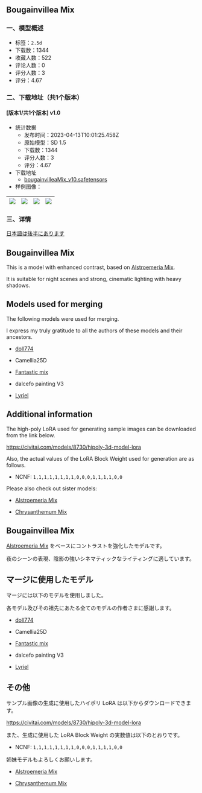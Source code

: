 ## Bougainvillea Mix
### 一、模型概述

- 标签：`2.5d`
- 下载数：1344
- 收藏人数：522
- 评论人数：0
- 评分人数：3
- 评分：4.67

### 二、下载地址（共1个版本）

#### [版本1/共1个版本] v1.0

- 统计数据
  - 发布时间：2023-04-13T10:01:25.458Z
  - 原始模型：SD 1.5
  - 下载数：1344
  - 评分人数：3
  - 评分：4.67
- 下载地址
  - [bougainvilleaMix_v10.safetensors](https://civitai.com/api/download/models/44541)
- 样例图像：

| <img src="https://image.civitai.com/xG1nkqKTMzGDvpLrqFT7WA/0cc52211-70af-4f10-ec5e-48ad389f3600/width=450/485159.jpeg" /> | <img src="https://image.civitai.com/xG1nkqKTMzGDvpLrqFT7WA/3029c5b0-0e11-477f-92cb-9ec2c6094f00/width=450/485158.jpeg" /> | <img src="https://image.civitai.com/xG1nkqKTMzGDvpLrqFT7WA/8312158c-ca65-4086-f8b8-d6eec2c66700/width=450/485160.jpeg" /> | <img src="https://image.civitai.com/xG1nkqKTMzGDvpLrqFT7WA/742ac42a-0a37-42c9-c51f-bd92286aeb00/width=450/485161.jpeg" /> |
| ---- | ---- | ---- | ---- |


### 三、详情
<p><u>日本語は後半にあります</u></p><p></p><h2>Bougainvillea Mix</h2><p>This is a model with enhanced contrast, based on <a target="_blank" rel="ugc" href="https://civitai.com/models/38606/alstroemeria-mix">Alstroemeria Mix</a>.</p><p>It is suitable for night scenes and strong, cinematic lighting with heavy shadows.</p><p></p><h2>Models used for merging</h2><p>The following models were used for merging.</p><p>I express my truly gratitude to all the authors of these models and their ancestors.</p><p></p><ul><li><p><a target="_blank" rel="ugc" href="https://huggingface.co/doll774/doll774/blob/main/doll774.ckpt">doll774</a></p></li><li><p>Camellia25D</p></li><li><p><a target="_blank" rel="ugc" href="https://civitai.com/models/20632/fantasticmix">Fantastic mix</a></p></li><li><p>dalcefo painting V3</p></li><li><p><a target="_blank" rel="ugc" href="https://civitai.com/models/22922/lyriel">Lyriel</a></p></li></ul><p></p><h2>Additional information</h2><p>The high-poly LoRA used for generating sample images can be downloaded from the link below.</p><p><a target="_blank" rel="ugc" href="https://civitai.com/models/8730/hipoly-3d-model-lora">https://civitai.com/models/8730/hipoly-3d-model-lora</a></p><p></p><p>Also, the actual values of the LoRA Block Weight used for generation are as follows.</p><ul><li><p>NCNF: <code>1,1,1,1,1,1,1,1,0,0,0,1,1,1,1,0,0</code></p></li></ul><p></p><p>Please also check out sister models:</p><ul><li><p><a target="_blank" rel="ugc" href="https://civitai.com/models/38606?modelVersionId=44530">Alstroemeria Mix</a></p></li><li><p><a target="_blank" rel="ugc" href="https://civitai.com/models/38636/chrysanthemum-mix">Chrysanthemum Mix</a></p></li></ul><p></p><p></p><p></p><h2>Bougainvillea Mix</h2><p><a target="_blank" rel="ugc" href="https://civitai.com/models/38606/alstroemeria-mix">Alstroemeria Mix</a> をベースにコントラストを強化したモデルです。</p><p>夜のシーンの表現、陰影の強いシネマティックなライティングに適しています。</p><p></p><h2>マージに使用したモデル</h2><p>マージには以下のモデルを使用しました。</p><p>各モデル及びその祖先にあたる全てのモデルの作者さまに感謝します。</p><p></p><ul><li><p><a target="_blank" rel="ugc" href="https://huggingface.co/doll774/doll774/blob/main/doll774.ckpt">doll774</a></p></li><li><p>Camellia25D</p></li><li><p><a target="_blank" rel="ugc" href="https://civitai.com/models/20632/fantasticmix">Fantastic mix</a></p></li><li><p>dalcefo painting V3</p></li><li><p><a target="_blank" rel="ugc" href="https://civitai.com/models/22922/lyriel">Lyriel</a></p></li></ul><p></p><h2>その他</h2><p>サンプル画像の生成に使用したハイポリ LoRA は以下からダウンロードできます。</p><p><a target="_blank" rel="ugc" href="https://civitai.com/models/8730/hipoly-3d-model-lora">https://civitai.com/models/8730/hipoly-3d-model-lora</a></p><p></p><p>また、生成に使用した LoRA Block Weight の実数値は以下のとおりです。</p><ul><li><p>NCNF: <code>1,1,1,1,1,1,1,1,0,0,0,1,1,1,1,0,0</code></p></li></ul><p></p><p>姉妹モデルもよろしくお願いします。</p><ul><li><p><a target="_blank" rel="ugc" href="https://civitai.com/models/38606?modelVersionId=44530">Alstroemeria Mix</a></p></li><li><p><a target="_blank" rel="ugc" href="https://civitai.com/models/38636/chrysanthemum-mix">Chrysanthemum Mix</a></p></li></ul>